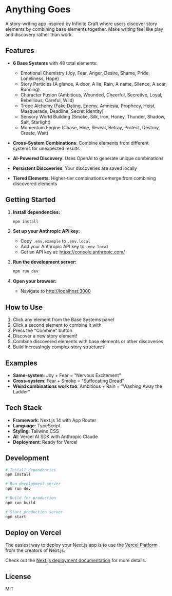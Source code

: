 # Anything Goes

A story-writing app inspired by Infinite Craft where users discover story elements by combining base elements together. Make writing feel like play and discovery rather than work.

## Features

- **6 Base Systems** with 48 total elements:
  - Emotional Chemistry (Joy, Fear, Anger, Desire, Shame, Pride, Loneliness, Hope)
  - Story Particles (A glance, A door, A lie, Rain, A name, Silence, A scar, Running)
  - Character Fusion (Ambitious, Wounded, Cheerful, Secretive, Loyal, Rebellious, Careful, Wild)
  - Trope Alchemy (Fake Dating, Enemy, Amnesia, Prophecy, Heist, Masquerade, Deadline, Secret Identity)
  - Sensory World Building (Smoke, Silk, Iron, Honey, Thunder, Shadow, Salt, Starlight)
  - Momentum Engine (Chase, Hide, Reveal, Betray, Protect, Destroy, Create, Wait)

- **Cross-System Combinations**: Combine elements from different systems for unexpected results
- **AI-Powered Discovery**: Uses OpenAI to generate unique combinations
- **Persistent Discoveries**: Your discoveries are saved locally
- **Tiered Elements**: Higher-tier combinations emerge from combining discovered elements

## Getting Started

1. **Install dependencies:**
   ```bash
   npm install
   ```

2. **Set up your Anthropic API key:**
   - Copy `.env.example` to `.env.local`
   - Add your Anthropic API key to `.env.local`
   - Get an API key at: https://console.anthropic.com/

3. **Run the development server:**
   ```bash
   npm run dev
   ```

4. **Open your browser:**
   - Navigate to [http://localhost:3000](http://localhost:3000)

## How to Use

1. Click any element from the Base Systems panel
2. Click a second element to combine it with
3. Press the "Combine" button
4. Discover a new story element!
5. Combine discovered elements with base elements or other discoveries
6. Build increasingly complex story structures

## Examples

- **Same-system**: Joy + Fear = "Nervous Excitement"
- **Cross-system**: Fear + Smoke = "Suffocating Dread"
- **Weird combinations work too**: Ambitious + Rain = "Washing Away the Ladder"

## Tech Stack

- **Framework**: Next.js 14 with App Router
- **Language**: TypeScript
- **Styling**: Tailwind CSS
- **AI**: Vercel AI SDK with Anthropic Claude
- **Deployment**: Ready for Vercel

## Development

```bash
# Install dependencies
npm install

# Run development server
npm run dev

# Build for production
npm run build

# Start production server
npm start
```

## Deploy on Vercel

The easiest way to deploy your Next.js app is to use the [Vercel Platform](https://vercel.com/new?utm_medium=default-template&filter=next.js&utm_source=create-next-app&utm_campaign=create-next-app-readme) from the creators of Next.js.

Check out the [Next.js deployment documentation](https://nextjs.org/docs/app/building-your-application/deploying) for more details.

## License

MIT
